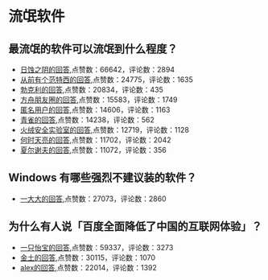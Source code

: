 # 流氓软件
## 最流氓的软件可以流氓到什么程度？
- [日蚀之阴的回答](https://www.zhihu.com/question/29129310/answer/316933140),点赞数：66642，评论数：2894
- [从前有个范特西的回答](https://www.zhihu.com/question/29129310/answer/246884461),点赞数：24775，评论数：1635
- [勃克利的回答](https://www.zhihu.com/question/29129310/answer/523451427),点赞数：20834，评论数：435
- [方舟朋友圈的回答](https://www.zhihu.com/question/29129310/answer/788632266),点赞数：15583，评论数：1749
- [匿名用户的回答](https://www.zhihu.com/question/29129310/answer/374680456),点赞数：14606，评论数：1163
- [青雀的回答](https://www.zhihu.com/question/29129310/answer/43596873),点赞数：14238，评论数：562
- [火绒安全实验室的回答](https://www.zhihu.com/question/29129310/answer/441295930),点赞数：12719，评论数：1128
- [何时天亮的回答](https://www.zhihu.com/question/29129310/answer/249352118),点赞数：11702，评论数：2042
- [夏尔谢夫的回答](https://www.zhihu.com/question/29129310/answer/43639522),点赞数：11072，评论数：356
## Windows 有哪些强烈不建议装的软件？
- [一大大的回答](https://www.zhihu.com/question/392313958/answer/1199936945),点赞数：27073，评论数：2860
## 为什么有人说「百度全面降低了中国的互联网体验」？
- [一只怡宝的回答](https://www.zhihu.com/question/29740126/answer/729719662),点赞数：59337，评论数：3273
- [金土的回答](https://www.zhihu.com/question/29740126/answer/45447872),点赞数：30115，评论数：1070
- [alex的回答](https://www.zhihu.com/question/29740126/answer/45532298),点赞数：22014，评论数：1392
